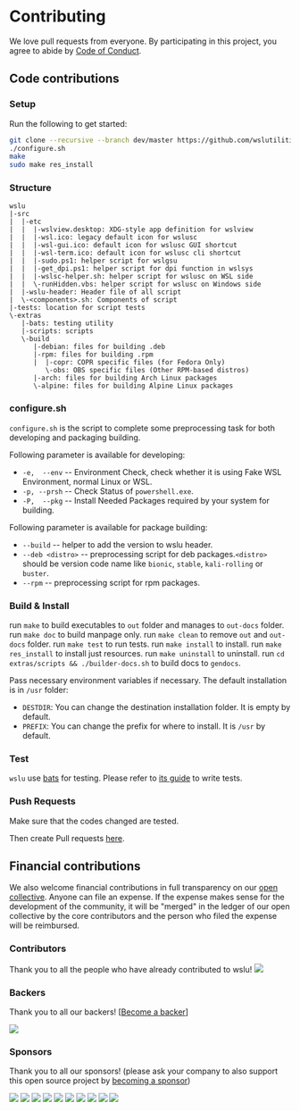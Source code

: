# Contributing

We love pull requests from everyone. By participating in this project, you agree to abide by [Code of Conduct](CODE_OF_CONDUCT.md).

## Code contributions

### Setup

Run the following to get started:
```bash
git clone --recursive --branch dev/master https://github.com/wslutilities/wslu.git
./configure.sh
make
sudo make res_install
```

### Structure

```
wslu
|-src
|  |-etc
|  |  |-wslview.desktop: XDG-style app definition for wslview
|  |  |-wsl.ico: legacy default icon for wslusc
|  |  |-wsl-gui.ico: default icon for wslusc GUI shortcut
|  |  |-wsl-term.ico: default icon for wslusc cli shortcut
|  |  |-sudo.ps1: helper script for wslgsu
|  |  |-get_dpi.ps1: helper script for dpi function in wslsys
|  |  |-wslsc-helper.sh: helper script for wslusc on WSL side
|  |  \-runHidden.vbs: helper script for wslusc on Windows side
|  |-wslu-header: Header file of all script
|  \-<components>.sh: Components of script
|-tests: location for script tests
\-extras
   |-bats: testing utility
   |-scripts: scripts
   \-build
      |-debian: files for building .deb
      |-rpm: files for building .rpm
      |  |-copr: COPR specific files (for Fedora Only)
         \-obs: OBS specific files (Other RPM-based distros)
      |-arch: files for building Arch Linux packages
      \-alpine: files for building Alpine Linux packages
```

### configure.sh

`configure.sh` is the script to complete some preprocessing task for both developing and packaging building.

Following parameter is available for developing:
- `-e,  --env` -- Environment Check, check whether it is using Fake WSL Environment, normal Linux or WSL.
- `-p, --prsh` -- Check Status of `powershell.exe`.
- `-P,  --pkg` -- Install Needed Packages required by your system for building.

Following parameter is available for package building:
- `--build` -- helper to add the version to wslu header.
- `--deb <distro>` -- preprocessing script for deb packages.`<distro>` should be version code name like `bionic`, `stable`, `kali-rolling` or `buster`.
- `--rpm` -- preprocessing script for rpm packages.

### Build & Install

run `make` to build executables to `out` folder and manages to `out-docs` folder.
run `make doc` to build manpage only.
run `make clean` to remove `out` and `out-docs` folder.
run `make test` to run tests.
run `make install` to install.
run `make res_install` to install just resources.
run `make uninstall` to uninstall.
run `cd extras/scripts && ./builder-docs.sh` to build docs to `gendocs`.

Pass necessary environment variables if necessary. The default installation is in `/usr` folder:
- `DESTDIR`: You can change the destination installation folder. It is empty by default.
- `PREFIX`: You can change the prefix for where to install. It is `/usr` by default.

### Test

`wslu` use [bats](https://github.com/bats-core/bats-core) for testing. Please refer to [its guide](https://github.com/bats-core/bats-core#writing-tests) to write tests.

### Push Requests

Make sure that the codes changed are tested.

Then create Pull requests [here](https://github.com/wslutilities/wslu/compare).


## Financial contributions

We also welcome financial contributions in full transparency on our [open collective](https://opencollective.com/wslutilities).
Anyone can file an expense. If the expense makes sense for the development of the community, it will be "merged" in the ledger of our open collective by the core contributors and the person who filed the expense will be reimbursed.

### Contributors

Thank you to all the people who have already contributed to wslu!
<a href="graphs/contributors"><img src="https://opencollective.com/wslutilities/contributors.svg?width=890" /></a>


### Backers

Thank you to all our backers! [[Become a backer](https://opencollective.com/wslu#backer)]

<a href="https://opencollective.com/wslutilities#backers" target="_blank"><img src="https://opencollective.com/wslutilities/backers.svg?width=890"></a>


### Sponsors

Thank you to all our sponsors! (please ask your company to also support this open source project by [becoming a sponsor](https://opencollective.com/wslu#sponsor))

<a href="https://opencollective.com/wslutilities/sponsor/0/website" target="_blank"><img src="https://opencollective.com/wslutilities/sponsor/0/avatar.svg"></a>
<a href="https://opencollective.com/wslutilities/sponsor/1/website" target="_blank"><img src="https://opencollective.com/wslutilities/sponsor/1/avatar.svg"></a>
<a href="https://opencollective.com/wslutilities/sponsor/2/website" target="_blank"><img src="https://opencollective.com/wslutilities/sponsor/2/avatar.svg"></a>
<a href="https://opencollective.com/wslutilities/sponsor/3/website" target="_blank"><img src="https://opencollective.com/wslutilities/sponsor/3/avatar.svg"></a>
<a href="https://opencollective.com/wslutilities/sponsor/4/website" target="_blank"><img src="https://opencollective.com/wslutilities/sponsor/4/avatar.svg"></a>
<a href="https://opencollective.com/wslutilities/sponsor/5/website" target="_blank"><img src="https://opencollective.com/wslutilities/sponsor/5/avatar.svg"></a>
<a href="https://opencollective.com/wslutilities/sponsor/6/website" target="_blank"><img src="https://opencollective.com/wslutilities/sponsor/6/avatar.svg"></a>
<a href="https://opencollective.com/wslutilities/sponsor/7/website" target="_blank"><img src="https://opencollective.com/wslutilities/sponsor/7/avatar.svg"></a>
<a href="https://opencollective.com/wslutilities/sponsor/8/website" target="_blank"><img src="https://opencollective.com/wslutilities/sponsor/8/avatar.svg"></a>
<a href="https://opencollective.com/wslutilities/sponsor/9/website" target="_blank"><img src="https://opencollective.com/wslutilities/sponsor/9/avatar.svg"></a>